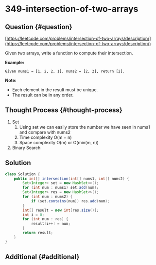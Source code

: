 # 349-intersection-of-two-arrays

## Question {#question}

[https://leetcode.com/problems/intersection-of-two-arrays/description/](https://leetcode.com/problems/intersection-of-two-arrays/description/)

Given two arrays, write a function to compute their intersection.

**Example:**

```text
Given nums1 = [1, 2, 2, 1], nums2 = [2, 2], return [2].
```

**Note:**

* Each element in the result must be unique.
* The result can be in any order.

## Thought Process {#thought-process}

1. Set
   1. Using set we can easily store the number we have seen in nums1 and compare with nums2
   2. Time complexity O\(m + n\)
   3. Space complexity O\(m\) or O\(min\(m, n\)\)
2. Binary Search

## Solution

```java
class Solution {
    public int[] intersection(int[] nums1, int[] nums2) {
        Set<Integer> set = new HashSet<>();
        for (int num : nums1) set.add(num);
        Set<Integer> res = new HashSet<>();
        for (int num : nums2) {
            if (set.contains(num)) res.add(num);
        }
        int[] result = new int[res.size()];
        int i = 0;
        for (int num : res) {
            result[i++] = num;
        }
        return result;
    }
}
```

## Additional {#additional}

